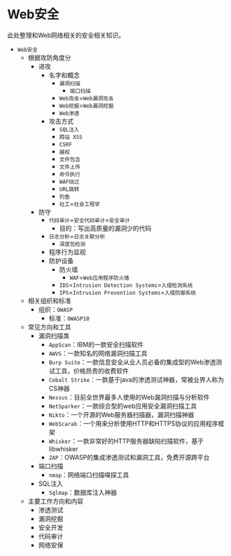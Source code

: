 # Web安全

此处整理和Web网络相关的安全相关知识。

* `Web安全`
  * 根据攻防角度分
    * 进攻
      * 名字和概念
        * `漏洞扫描`
          * `端口扫描`
        * `Web攻击`=`Web漏洞攻击`
        * `Web挖掘`=`Web漏洞挖掘`
        * `Web渗透`
      * 攻击方式
        * `SQL注入`
        * `跨站 XSS`
        * `CSRF`
        * `越权`
        * `文件包含`
        * `文件上传`
        * `命令执行`
        * `WAF绕过`
        * `URL跳转`
        * `钓鱼`
        * `社工`=`社会工程学`
    * 防守
      * `代码审计`=`安全代码审计`=`安全审计`
        * 目的：写出高质量的漏洞少的代码
      * `日志分析`=`日志关联分析`
        * `深度包检测`
      * 程序行为监视
      * 防护设备
        * 防火墙
          * `WAF`=`Web应用程序防火墙`
        * `IDS`=`Intrusion Detection Systems`=`入侵检测系统`
        * `IPS`=`Intrusion Prevention Systems`=`入侵防御系统`
  * 相关组织和标准
    * 组织：`OWASP`
      * 标准：`OWASP10`
  * 常见方向和工具
    * 漏洞扫描类
      * `AppScan`：IBM的一款安全扫描软件
      * `AWVS`：一款知名的网络漏洞扫描工具
      * `Burp Suite`：一款信息安全从业人员必备的集成型的Web渗透测试工具，价格昂贵的收费软件
      * `Cobalt Strike`：一款基于java的渗透测试神器，常被业界人称为CS神器
      * `Nessus`：目前全世界最多人使用的Web漏洞扫描与分析软件
      * `NetSparker`：一款综合型的web应用安全漏洞扫描工具
      * `Nikto`：一个开源的Web服务器扫描器，漏洞扫描神器
      * `WebScarab`：一个用来分析使用HTTP和HTTPS协议的应用程序框架
      * `Whisker`：一款非常好的HTTP服务器缺陷扫描软件，基于libwhisker
      * `ZAP`：OWASP的集成渗透测试和漏洞工具，免费开源跨平台
    * 端口扫描
      * `nmap`：网络端口扫描嗅探工具
    * SQL注入
      * `Sqlmap`：数据库注入神器
  * 主要工作方向和内容
    * 渗透测试
    * 漏洞挖掘
    * 安全开发
    * 代码审计
    * 网络安保
